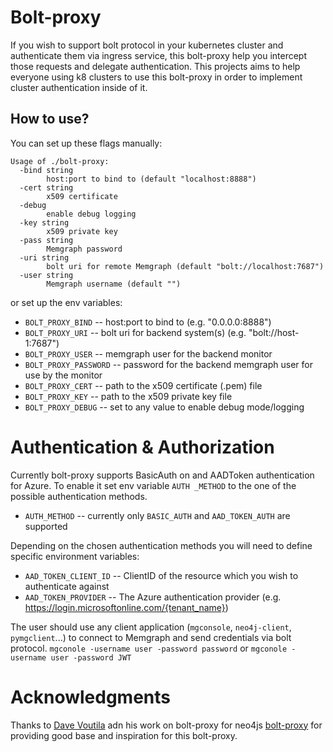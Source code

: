 # Bolt-proxy

If you wish to support bolt protocol in your kubernetes cluster and authenticate them via ingress service, this bolt-proxy help you intercept those requests and delegate authentication.
This projects aims to help everyone using k8 clusters to use this bolt-proxy in order to implement cluster authentication inside of it.

## How to use?

You can set up these flags manually:
```
Usage of ./bolt-proxy:
  -bind string
        host:port to bind to (default "localhost:8888")
  -cert string
        x509 certificate
  -debug
        enable debug logging
  -key string
        x509 private key
  -pass string
        Memgraph password
  -uri string
        bolt uri for remote Memgraph (default "bolt://localhost:7687")
  -user string
        Memgraph username (default "")
```

or set up the env variables:

- `BOLT_PROXY_BIND` -- host:port to bind to (e.g. "0.0.0.0:8888")
- `BOLT_PROXY_URI` -- bolt uri for backend system(s) (e.g. "bolt://host-1:7687")
- `BOLT_PROXY_USER` -- memgraph user for the backend monitor
- `BOLT_PROXY_PASSWORD` -- password for the backend memgraph user for use by the monitor
- `BOLT_PROXY_CERT` -- path to the x509 certificate (.pem) file
- `BOLT_PROXY_KEY` -- path to the x509 private key file
- `BOLT_PROXY_DEBUG` -- set to any value to enable debug mode/logging

# Authentication & Authorization

Currently bolt-proxy supports BasicAuth on and AADToken authentication for Azure.
To enable it set env variable `AUTH _METHOD` to the one of the possible authentication methods.

 - `AUTH_METHOD` -- currently only `BASIC_AUTH` and `AAD_TOKEN_AUTH` are supported

 Depending on the chosen authentication methods you will need to define specific environment variables:

 - `AAD_TOKEN_CLIENT_ID` -- ClientID of the resource which you wish to authenticate against
 - `AAD_TOKEN_PROVIDER` -- The Azure authentication provider (e.g. https://login.microsoftonline.com/{tenant_name})

The user should use any client application (`mgconsole`, `neo4j-client`, `pymgclient`...) to connect to Memgraph and
send credentials via bolt protocol.
`mgconole -username user -password password`
or
`mgconole -username user -password JWT`

# Acknowledgments
Thanks to [Dave Voutila](https://github.com/voutilad) adn his work on bolt-proxy for neo4js [bolt-proxy](https://github.com/voutilad/bolt-proxy) for providing good base and inspiration for this bolt-proxy.